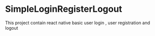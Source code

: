 # SimpleLoginRegisterLogout
This project contain react native basic user login , user registration and logout 
